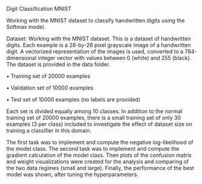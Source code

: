 Digit Classification MNIST 

Working with the MNIST dataset to classify handwritten digits using the Softmax model.

Dataset: 
Working with the MNIST dataset. This is a dataset of handwritten digits. 
Each example is a 28-by-28 pixel grayscale image of a handwritten digit. 
A vectorized representation of the images is used, converted to a 784-dimensional integer vector with values
between 0 (white) and 255 (black). The dataset is provided in the data folder. 

• Training set of 20000 examples

• Validation set of 10000 examples

• Test set of 10000 examples (no labels are provided)

Each set is divided equally among 10 classes. In addition to the normal training set of 20000
examples, there is a small training set of only 30 examples (3 per class) included to investigate
the effect of dataset size on training a classifier in this domain.

The first task was to implement and compute the negative log-likelihood of the model class.
The second task was to implement and compute the gradient calculation of the model class. 
Then plots of the confusion matrix and weight visualizations were created for the analysis and comparing of the two data regimes (small and large). 
Finally, the performance of the best model was shown, after tuning the hyperparameters. 
